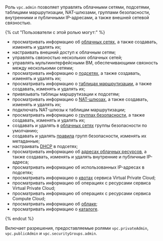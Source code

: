 Роль `vpc.admin` позволяет управлять облачными сетями, подсетями, таблицами маршрутизации, NAT-шлюзами, группами безопасности, внутренними и публичными IP-адресами, а также внешней сетевой связностью.

{% cut "Пользователи с этой ролью могут:" %}

* просматривать информацию об [облачных сетях](../../vpc/concepts/network.md#network), а также создавать, изменять и удалять их;
* настраивать внешний доступ к облачным сетям;
* управлять связностью нескольких облачных сетей;
* управлять мультиинтерфейсными ВМ, обеспечивающими связность между несколькими сетями;
* просматривать информацию о [подсетях](../../vpc/concepts/network.md#subnet), а также создавать, изменять и удалять их;
* просматривать информацию о [таблицах маршрутизации](../../vpc/concepts/static-routes.md#rt-vpc), а также создавать, изменять и удалять их;
* привязывать таблицы маршрутизации к подсетям;
* просматривать информацию о [NAT-шлюзах](../../vpc/concepts/gateways.md), а также создавать, изменять и удалять их;
* подключать NAT-шлюзы к таблицам маршрутизации;
* просматривать информацию о [группах безопасности](../../vpc/concepts/security-groups.md), а также создавать, изменять и удалять их;
* создавать и удалять в [облачных сетях](../../vpc/concepts/network.md#network) группы безопасности по умолчанию;
* создавать и удалять [правила](../../vpc/concepts/security-groups.md#security-groups-rules) групп безопасности, изменять их метаданные;
* настраивать [DHCP](../../vpc/concepts/dhcp-options.md) в подсетях;
* просматривать информацию об [адресах облачных ресурсов](../../vpc/concepts/address.md), а также создавать, изменять и удалять внутренние и публичные IP-адреса;
* просматривать информацию об использованных IP-адресах в подсетях;
* просматривать информацию о [квотах](../../vpc/concepts/limits.md#vpc-quotas) сервиса Virtual Private Cloud;
* просматривать информацию об операциях с ресурсами сервиса Virtual Private Cloud;
* просматривать информацию об операциях с ресурсами сервиса Compute Cloud;
* просматривать информацию об [облаке](../../resource-manager/concepts/resources-hierarchy.md#cloud);
* просматривать информацию о [каталоге](../../resource-manager/concepts/resources-hierarchy.md#folder).

{% endcut %}

Включает разрешения, предоставляемые ролями `vpc.privateAdmin`, `vpc.publicAdmin` и `vpc.securityGroups.admin`.